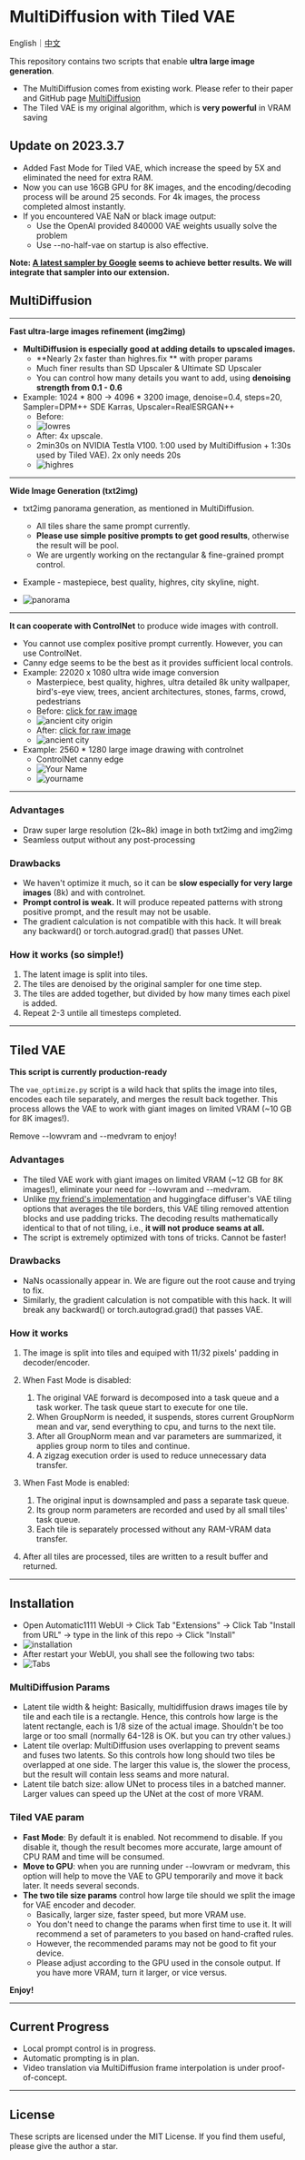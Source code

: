# MultiDiffusion with Tiled VAE

English｜[中文](README_CN.md)

This repository contains two scripts that enable **ultra large image generation**.

- The MultiDiffusion comes from existing work. Please refer to their paper and GitHub page [MultiDiffusion](https://github.com/pkuliyi2015/multidiffusion-upscaler-for-automatic1111/blob/docs/multidiffusion.github.io)
- The Tiled VAE is my original algorithm, which is **very powerful** in VRAM saving

## Update on 2023.3.7

- Added Fast Mode for Tiled VAE, which increase the speed by 5X and eliminated the need for extra RAM.
- Now you can use 16GB GPU for 8K images, and the encoding/decoding process will be around 25 seconds. For 4k images, the process completed almost instantly.
- If you encountered VAE NaN or black image output:
  - Use the OpenAI provided 840000 VAE weights usually solve the problem
  - Use --no-half-vae on startup is also effective.

**Note: [A latest sampler by Google](https://energy-based-model.github.io/reduce-reuse-recycle/) seems to achieve better results. We will integrate that sampler into our extension.**

## MultiDiffusion

****

**Fast ultra-large images refinement (img2img)**

- **MultiDiffusion is especially good at adding details to upscaled images.**
  - **Nearly 2x faster than highres.fix ** with proper params
  - Much finer results than SD Upscaler & Ultimate SD Upscaler
  - You can control how many details you want to add, using **denoising strength from 0.1 - 0.6**
- Example: 1024 * 800 -> 4096 * 3200 image, denoise=0.4, steps=20, Sampler=DPM++ SDE Karras, Upscaler=RealESRGAN++
  - Before: 
  - ![lowres](https://github.com/pkuliyi2015/multidiffusion-upscaler-for-automatic1111/blob/docs/imgs/lowres.jpg?raw=true)
  - After: 4x upscale.
  - 2min30s on NVIDIA Testla V100. 1:00 used by MultiDiffusion + 1:30s used by Tiled VAE). 2x only needs 20s
  - ![highres](https://github.com/pkuliyi2015/multidiffusion-upscaler-for-automatic1111/blob/docs/imgs/highres.jpeg?raw=true)

****

**Wide Image Generation (txt2img)**

- txt2img panorama generation, as mentioned in MultiDiffusion.
  - All tiles share the same prompt currently.
  - **Please use simple positive prompts to get good results**, otherwise the result will be pool.
  - We are urgently working on the rectangular & fine-grained prompt control.

- Example - mastepiece, best quality, highres, city skyline, night.
- ![panorama](https://github.com/pkuliyi2015/multidiffusion-upscaler-for-automatic1111/blob/docs/imgs/city_panorama.jpeg?raw=true)

****

**It can cooperate with ControlNet** to produce wide images with controll.

- You cannot use complex positive prompt currently. However, you can use ControlNet.
- Canny edge seems to be the best as it provides sufficient local controls.
- Example: 22020 x 1080 ultra wide image conversion 
  - Masterpiece, best quality, highres, ultra detailed 8k unity wallpaper, bird's-eye view, trees, ancient architectures, stones, farms, crowd, pedestrians
  - Before: [click for raw image](https://github.com/pkuliyi2015/multidiffusion-upscaler-for-automatic1111/blob/docs/imgs/ancient_city_origin.jpeg)
  - ![ancient city origin](https://github.com/pkuliyi2015/multidiffusion-upscaler-for-automatic1111/blob/docs/imgs/ancient_city_origin.jpeg?raw=true)
  - After: [click for raw image](https://github.com/pkuliyi2015/multidiffusion-upscaler-for-automatic1111/blob/docs/imgs/ancient_city.jpeg)
  - ![ancient city](https://github.com/pkuliyi2015/multidiffusion-upscaler-for-automatic1111/blob/docs/imgs/ancient_city.jpeg?raw=true)
- Example: 2560 * 1280 large image drawing with controlnet
  - ControlNet canny edge
  - ![Your Name](https://github.com/pkuliyi2015/multidiffusion-upscaler-for-automatic1111/blob/docs/imgs/yourname_canny.jpeg?raw=true)
  - ![yourname](https://github.com/pkuliyi2015/multidiffusion-upscaler-for-automatic1111/blob/docs/imgs/yourname.jpeg?raw=true)

****

### Advantages

- Draw super large resolution (2k~8k) image in both txt2img and img2img
- Seamless output without any post-processing

### Drawbacks

- We haven't optimize it much, so it can be **slow especially for very large images** (8k) and with controlnet.
- **Prompt control is weak.** It will produce repeated patterns with strong positive prompt, and the result may not be usable.
- The gradient calculation is not compatible with this hack. It will break any backward() or torch.autograd.grad() that passes UNet.

### How it works (so simple!)

1. The latent image is split into tiles.
2. The tiles are denoised by the original sampler for one time step.
3. The tiles are added together, but divided by how many times each pixel is added.
4. Repeat 2-3 untile all timesteps completed.

****

## Tiled VAE

**This script is currently production-ready**

The `vae_optimize.py` script is a wild hack that splits the image into tiles, encodes each tile separately, and merges the result back together. This process allows the VAE to work with giant images on limited VRAM (~10 GB for 8K images!). 

Remove --lowvram and --medvram to enjoy!

### Advantages

- The tiled VAE work with giant images on limited VRAM (~12 GB for 8K images!), eliminate your need for --lowvram and --medvram.
- Unlike [my friend's implementation](https://github.com/Kahsolt/stable-diffusion-webui-vae-tile-infer) and huggingface diffuser's VAE tiling options that averages the tile borders, this VAE tiling removed attention blocks and use padding tricks.  The decoding results mathematically identical to that of not tiling, i.e., **it will not produce seams at all.**
- The script is extremely optimized with tons of tricks. Cannot be faster!

### Drawbacks

- NaNs ocassionally appear in.  We are figure out the root cause and trying to fix.
- Similarly, the gradient calculation is not compatible with this hack. It will break any backward() or torch.autograd.grad() that passes VAE.

### How it works

1. The image is split into tiles and equiped with 11/32 pixels' padding in decoder/encoder.
2. When Fast Mode is disabled:
   1. The original VAE forward is decomposed into a task queue and a task worker. The task queue start to execute for one tile.
   2. When GroupNorm is needed, it suspends, stores current GroupNorm mean and var, send everything to cpu, and turns to the next tile.
   3. After all GroupNorm mean and var parameters are summarized, it applies group norm to tiles and continue. 
   4. A zigzag execution order is used to reduce unnecessary data transfer.

3. When Fast Mode is enabled:
   1. The original input is downsampled and pass a separate task queue.
   2. Its group norm parameters are recorded and used by all small tiles' task queue.
   3. Each tile is separately processed without any RAM-VRAM data transfer.

4. After all tiles are processed, tiles are written to a result buffer and returned.

****

## Installation

- Open Automatic1111 WebUI -> Click Tab "Extensions" -> Click Tab "Install from URL" -> type in the link of this repo -> Click "Install" 
- ![installation](https://github.com/pkuliyi2015/multidiffusion-upscaler-for-automatic1111/blob/docs/imgs/installation.png?raw=true)
- After restart your WebUI, you shall see the following two tabs:
- ![Tabs](https://github.com/pkuliyi2015/multidiffusion-upscaler-for-automatic1111/blob/docs/imgs/Tabs.png?raw=true)

### MultiDiffusion Params

- Latent tile width & height: Basically, multidiffusion draws images tile by tile and each tile is a rectangle. Hence, this controls how large is the latent rectangle, each is 1/8 size of the actual image. Shouldn't be too large or too small (normally 64-128 is OK. but you can try other values.)
- Latent tile overlap: MultiDiffusion uses overlapping to prevent seams and fuses two latents. So this controls how long should two tiles be overlapped at one side. The larger this value is, the slower the process, but the result will contain less seams  and more natural.
- Latent tile batch size: allow UNet to process tiles in a batched manner. Larger values can speed up the UNet at the cost of more VRAM.

### Tiled VAE param

- **Fast Mode**: By default it is enabled. Not recommend to disable. If you disable it, though the result becomes more accurate, large amount of CPU RAM and time will be consumed.
- **Move to GPU**: when you are running under --lowvram or medvram, this option will help to move the VAE to GPU temporarily and move it back later. It needs several seconds.
- **The two tile size params** control how large tile should we split the image for VAE encoder and decoder.
  - Basically, larger size, faster speed, but more VRAM use.
  - You don't need to change the params when first time to use it. It will recommend a set of parameters to you based on hand-crafted rules.
  - However, the recommended params may not be good to fit your device. 
  - Please adjust according to the GPU used in the console output. If you have more VRAM, turn it larger, or vice versus.


**Enjoy!**

****

## Current Progress

- Local prompt control is in progress.
- Automatic prompting is in plan.
- Video translation via MultiDiffusion frame interpolation is under proof-of-concept.

****

## License

These scripts are licensed under the MIT License. If you find them useful, please give the author a star.

